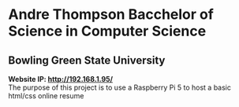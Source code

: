 # Andre Thompson Bacchelor of Science in Computer Science  
## Bowling Green State University  

**Website IP: http://192.168.1.95/**  
The purpose of this project is to use a Raspberry Pi 5 to host a basic html/css online resume
